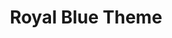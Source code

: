 ---
published: false
title: Royal Blue Theme
ext_link: http://mathiaslindholm.com/royalblue-theme/
ext_img: http://mathiaslindholm.com/royalblue-theme/img/royalblue-01.png
---